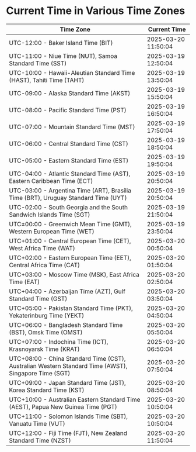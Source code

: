 # Current Time in Various Time Zones

| Time Zone | Current Time |
|-----------|--------------|
| UTC-12:00 - Baker Island Time (BIT) | 2025-03-20 11:50:04 |
| UTC-11:00 - Niue Time (NUT), Samoa Standard Time (SST) | 2025-03-19 12:50:04 |
| UTC-10:00 - Hawaii-Aleutian Standard Time (HAST), Tahiti Time (TAHT) | 2025-03-19 13:50:04 |
| UTC-09:00 - Alaska Standard Time (AKST) | 2025-03-19 15:50:04 |
| UTC-08:00 - Pacific Standard Time (PST) | 2025-03-19 16:50:04 |
| UTC-07:00 - Mountain Standard Time (MST) | 2025-03-19 17:50:04 |
| UTC-06:00 - Central Standard Time (CST) | 2025-03-19 18:50:04 |
| UTC-05:00 - Eastern Standard Time (EST) | 2025-03-19 19:50:04 |
| UTC-04:00 - Atlantic Standard Time (AST), Eastern Caribbean Time (ECT) | 2025-03-19 20:50:04 |
| UTC-03:00 - Argentina Time (ART), Brasília Time (BRT), Uruguay Standard Time (UYT) | 2025-03-19 20:50:04 |
| UTC-02:00 - South Georgia and the South Sandwich Islands Time (SGT) | 2025-03-19 21:50:04 |
| UTC±00:00 - Greenwich Mean Time (GMT), Western European Time (WET) | 2025-03-19 23:50:04 |
| UTC+01:00 - Central European Time (CET), West Africa Time (WAT) | 2025-03-20 00:50:04 |
| UTC+02:00 - Eastern European Time (EET), Central Africa Time (CAT) | 2025-03-20 01:50:04 |
| UTC+03:00 - Moscow Time (MSK), East Africa Time (EAT) | 2025-03-20 02:50:04 |
| UTC+04:00 - Azerbaijan Time (AZT), Gulf Standard Time (GST) | 2025-03-20 03:50:04 |
| UTC+05:00 - Pakistan Standard Time (PKT), Yekaterinburg Time (YEKT) | 2025-03-20 04:50:04 |
| UTC+06:00 - Bangladesh Standard Time (BST), Omsk Time (OMST) | 2025-03-20 05:50:04 |
| UTC+07:00 - Indochina Time (ICT), Krasnoyarsk Time (KRAT) | 2025-03-20 06:50:04 |
| UTC+08:00 - China Standard Time (CST), Australian Western Standard Time (AWST), Singapore Time (SGT) | 2025-03-20 07:50:04 |
| UTC+09:00 - Japan Standard Time (JST), Korea Standard Time (KST) | 2025-03-20 08:50:04 |
| UTC+10:00 - Australian Eastern Standard Time (AEST), Papua New Guinea Time (PGT) | 2025-03-20 10:50:04 |
| UTC+11:00 - Solomon Islands Time (SBT), Vanuatu Time (VUT) | 2025-03-20 10:50:04 |
| UTC+12:00 - Fiji Time (FJT), New Zealand Standard Time (NZST) | 2025-03-20 11:50:04 |

